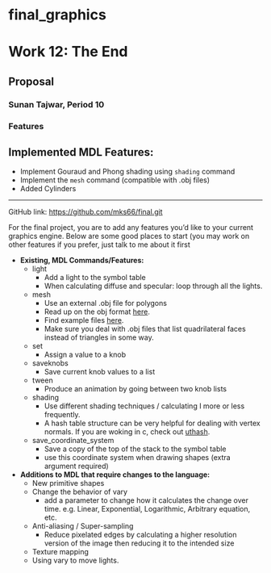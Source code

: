 # final_graphics

# Work 12: The End

## Proposal

### Sunan Tajwar, Period 10

### Features

## Implemented MDL Features:
- Implement Gouraud and Phong shading using `shading` command
- Implement the `mesh` command (compatible with .obj files)
- Added Cylinders


----------------------------------------------------------------------------------------------------------------------------
GitHub link: <https://github.com/mks66/final.git>

For the final project, you are to add any features you’d like to your current graphics engine. Below are some good places to start (you may work on other features if you prefer, just talk to me about it first

- **Existing, MDL Commands/Features:**
  - light
    - Add a light to the symbol table
    - When calculating diffuse and specular: loop through all the lights.
  - mesh
    - Use an external .obj file for polygons
    - Read up on the obj format [here](https://en.wikipedia.org/wiki/Wavefront_.obj_file).
    - Find example files [here](https://people.sc.fsu.edu/~jburkardt/data/obj/obj.html).
    - Make sure you deal with .obj files that list quadrilateral faces instead of triangles in some way.
  - set
    - Assign a value to a knob
  - saveknobs
    - Save current knob values to a list
  - tween
    - Produce an animation by going between two knob lists
  - shading
    - Use different shading techniques / calculating I more or less frequently.
    - A hash table structure can be very helpful for dealing with vertex normals. If you are woking in c, check out [uthash](https://troydhanson.github.io/uthash/).
  - save_coordinate_system
    - Save a copy of the top of the stack to the symbol table
    - use this coordinate system when drawing shapes (extra argument required)
- **Additions to MDL that require changes to the language:**
  - New primitive shapes
  - Change the behavior of vary
    - add a parameter to change how it calculates the change over time. e.g. Linear, Exponential, Logarithmic, Arbitrary equation, etc.
  - Anti-aliasing / Super-sampling
    - Reduce pixelated edges by calculating a higher resolution version of the image then reducing it to the intended size
  - Texture mapping
  - Using vary to move lights.
